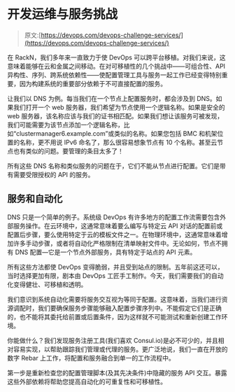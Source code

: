 # 开发运维与服务挑战

> 原文:[https://devops.com/devops-challenge-services/](https://devops.com/devops-challenge-services/)

在 RackN，我们多年来一直致力于使 DevOps 可以跨平台移植。对我们来说，这意味着能够在云和金属之间移动。在对可移植性的几个挑战中——可组合性、API 异构性、序列、跨系统依赖性——使配置管理工具与服务一起工作已经变得特别重要，因为构建系统的重要部分依赖于不可直接配置的服务。

让我们以 DNS 为例。每当我们在一个节点上配置服务时，都会涉及到 DNS。如果我们打开一个 web 服务器，我们希望为节点使用一个逻辑名称。如果是安全的 web 服务器，该名称应该与我们的证书相匹配。如果我们想让该服务可被发现，我们可能需要为该节点添加一个逻辑名称，比如“clustermanager6.example.com”或类似的名称。如果您包括 BMC 和机架位置的名称，更不用说 IPv6 命名了，那么很容易想象节点有 10 个名称。甚至云节点也有类似的问题。要管理的条目太多了！

所有这些 DNS 名称和类似服务的问题在于，它们不能从节点进行配置。它们是带有需要受限授权的 API 的服务。

## 服务和自动化

DNS 只是一个简单的例子。系统级 DevOps 有许多地方的配置工作流需要包含外部服务操作。在云环境中，这通常意味着要么编写与特定云 API 对话的配置前或配置后步骤，要么使用特定于云的模板文件之一。在物理环境中，这通常意味着增加许多手动步骤，或者将自动化严格限制在清单映射文件中。无论如何，节点不拥有 DNS 配置—它是一个节点外部服务，具有特定于站点的 API 元素。

所有这些方法都使 DevOps 变得脆弱，并且受到站点的限制。五年前这还可以，当时选择更加有限，剧本由 DevOps 工匠手工制作。今天，我们需要我们的自动化变得健壮、可移植和透明。

我们意识到系统自动化需要将服务交互视为等同于配置。这意味着，当我们进行资源调配时，我们要确保服务步骤能够融入配置步骤序列中。不能假定它们是正确的，也不能将其委托给前置或后置条件，因为这样就不可能测试和重新创建工作环境。

你能做什么？我们发现服务注册工具(我们喜欢 Consul.io)是必不可少的，并且相对容易实现，以帮助跟踪我们管理或代理的服务。更广泛地说，我们一直在开放的数字 Rebar 上工作，将配置和服务融合到单一的工作流程中。

第一步是重新检查您的配置管理脚本(及其先决条件)中隐藏的服务 API 交互。暴露这些外部依赖将帮助您提高自动化的可重复性和可移植性。